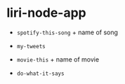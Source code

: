 # liri-node-app
<!-- For searching spotify requests  -->
* `spotify-this-song` + name of song
<!-- For tweets -->
* `my-tweets` 
<!-- For movies -->
* `movie-this` + name of movie
<!-- For random -->
* `do-what-it-says` 